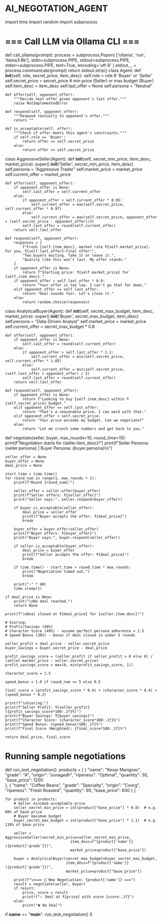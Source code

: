 
# AI_NEGOTATION_AGENT
import time
import random
import subprocess

# === Call LLM via Ollama CLI ===
def call_ollama(prompt):
    process = subprocess.Popen(
        ['ollama', 'run', 'llama3:8b'],
        stdin=subprocess.PIPE,
        stdout=subprocess.PIPE,
        stderr=subprocess.PIPE,
        text=True,
        encoding='utf-8'
    )
    stdout, _ = process.communicate(prompt)
    return stdout.strip()
class Agent:
    def __init__(self, role, secret_price, item_desc):
        self.role = role  # 'Buyer' or 'Seller'
        self.secret_price = secret_price  # min price (Seller) or max budget (Buyer)
        self.item_desc = item_desc
        self.last_offer = None
        self.persona = "Neutral"

    def offer(self, opponent_offer):
        """Decide next offer given opponent's last offer."""
        raise NotImplementedError

    def respond(self, opponent_offer):
        """Respond textually to opponent's offer."""
        return ""

    def is_acceptable(self, offer):
        """Check if offer meets this agent's constraints."""
        if self.role == 'Buyer':
            return offer <= self.secret_price
        else:
            return offer >= self.secret_price

class AggressiveSeller(Agent):
    def __init__(self, secret_min_price, item_desc, market_price):
        super().__init__('Seller', secret_min_price, item_desc)
        self.persona = "Aggressive Trader"
        self.market_price = market_price
        self.current_offer = market_price

    def offer(self, opponent_offer):
        if opponent_offer is None:
            self.last_offer = self.current_offer
        else:
            if opponent_offer < self.current_offer * 0.95:
                self.current_offer = max(self.secret_price, self.current_offer * 0.97)
            else:
                self.current_offer = max(self.secret_price, opponent_offer + (self.secret_price - opponent_offer)/2)
            self.last_offer = round(self.current_offer)
        return self.last_offer

    def respond(self, opponent_offer):
        responses = [
            f"Fresh {self.item_desc}, market rate ₹{self.market_price}. For you, ₹{self.last_offer}—final offer!",
            "Two buyers waiting. Take it or leave it.",
            "Quality like this won’t last. My offer stands."
        ]
        if opponent_offer is None:
            return f"Starting price: ₹{self.market_price} for {self.item_desc}."
        if opponent_offer < self.last_offer * 0.9:
            return "Your offer is too low. I can't go that far down."
        elif opponent_offer >= self.last_offer:
            return "Deal sounds fair. Let's close it."
        else:
            return random.choice(responses)

class AnalyticalBuyer(Agent):
    def __init__(self, secret_max_budget, item_desc, market_price):
        super().__init__('Buyer', secret_max_budget, item_desc)
        self.persona = "Data-Driven Analyst"
        self.market_price = market_price
        self.current_offer = secret_max_budget * 0.8

    def offer(self, opponent_offer):
        if opponent_offer is None:
            self.last_offer = round(self.current_offer)
        else:
            if opponent_offer > self.last_offer * 1.1:
                self.current_offer = min(self.secret_price, self.current_offer * 1.05)
            else:
                self.current_offer = min(self.secret_price, (self.last_offer + opponent_offer) / 2)
            self.last_offer = round(self.current_offer)
        return self.last_offer

    def respond(self, opponent_offer):
        if opponent_offer is None:
            return f"Looking to buy {self.item_desc} within ₹{self.secret_price} budget."
        elif opponent_offer <= self.last_offer:
            return "That’s a reasonable price. I can work with that."
        elif opponent_offer > self.secret_price:
            return "Your price exceeds my budget. Can we negotiate?"
        else:
            return "Let me crunch some numbers and get back to you."

def negotiate(seller, buyer, max_rounds=10, round_time=15):
    print(f"Negotiation starts for {seller.item_desc}!")
    print(f"Seller Persona: {seller.persona} | Buyer Persona: {buyer.persona}\n")

    seller_offer = None
    buyer_offer = None
    deal_price = None

    start_time = time.time()
    for round_num in range(1, max_rounds + 1):
        print(f"Round {round_num}:")

        seller_offer = seller.offer(buyer_offer)
        print(f"Seller offers: ₹{seller_offer}")
        print("Seller says:", seller.respond(buyer_offer))

        if buyer.is_acceptable(seller_offer):
            deal_price = seller_offer
            print(f"Buyer accepts the offer: ₹{deal_price}")
            break

        buyer_offer = buyer.offer(seller_offer)
        print(f"Buyer offers: ₹{buyer_offer}")
        print("Buyer says:", buyer.respond(seller_offer))

        if seller.is_acceptable(buyer_offer):
            deal_price = buyer_offer
            print(f"Seller accepts the offer: ₹{deal_price}")
            break

        if time.time() - start_time > round_time * max_rounds:
            print("Negotiation timed out.")
            break

        print("-" * 40)
        time.sleep(1)

    if deal_price is None:
        print("\nNo deal reached.")
        return None

    print(f"\nDeal closed at ₹{deal_price} for {seller.item_desc}!")

    # Scoring:
    # Profit/Savings (40%)
    # Character Score (40%) - assume perfect persona adherence = 1.5
    # Speed Bonus (20%) - bonus if deal closed in under 5 rounds

    seller_profit = deal_price - seller.secret_price
    buyer_savings = buyer.secret_price - deal_price

    profit_savings_score = (seller_profit if seller_profit > 0 else 0) / (seller.market_price - seller.secret_price)
    profit_savings_score = max(0, min(profit_savings_score, 1))

    character_score = 1.5

    speed_bonus = 1.0 if round_num <= 5 else 0.5

    final_score = (profit_savings_score * 0.4) + (character_score * 0.4) + (speed_bonus * 0.2)

    print(f"\nScoring:")
    print(f"Seller Profit: ₹{seller_profit} ({profit_savings_score*100:.1f}%)")
    print(f"Buyer Savings: ₹{buyer_savings}")
    print(f"Character Score: {character_score*100:.1f}%")
    print(f"Speed Bonus: {speed_bonus*100:.1f}%")
    print(f"Final Score (Weighted): {final_score*100:.1f}%")

    return deal_price, final_score

# Running sample negotiations

def run_test_negotiation():
    products = [
        {
            "name": "Kesar Mangoes",
            "grade": "A",
            "origin": "Junagadh",
            "ripeness": "Optimal",
            "quantity": 30,
            "base_price": 1200  
        },
        {
            "name": "Coffee Beans",
            "grade": "Specialty",
            "origin": "Coorg",
            "ripeness": "Fresh Roasted",
            "quantity": 90,
            "base_price": 600
        }
    ]

    for product in products:
        # Seller minimum acceptable price
        seller_secret_min_price = int(product["base_price"] * 0.8)  # e.g. 80% of base price
        # Buyer maximum budget
        buyer_secret_max_budget = int(product["base_price"] * 1.1)  # e.g. 110% of base price

        seller = AggressiveSeller(secret_min_price=seller_secret_min_price,
                                  item_desc=f"{product['name']} ({product['grade']})",
                                  market_price=product["base_price"])

        buyer = AnalyticalBuyer(secret_max_budget=buyer_secret_max_budget,
                                item_desc=f"{product['name']} ({product['grade']})",
                                market_price=product["base_price"])

        print(f"\n=== 🧪 New Negotiation: {product['name']} ===")
        result = negotiate(seller, buyer)
        if result:
            price, score = result
            print(f"✅ Deal at ₹{price} with score {score:.2f}")
        else:
            print("❌ No Deal")

if __name__ == "__main__":
    run_test_negotiation()
S
